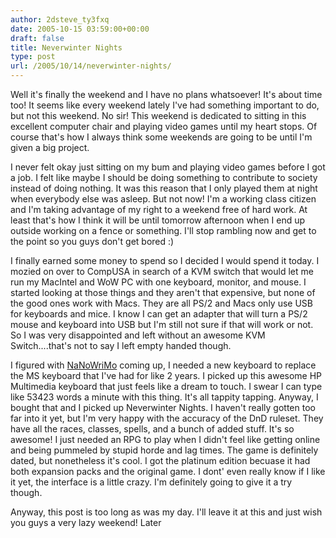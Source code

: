 ```yaml
---
author: 2dsteve_ty3fxq
date: 2005-10-15 03:59:00+00:00
draft: false
title: Neverwinter Nights
type: post
url: /2005/10/14/neverwinter-nights/
---
```


Well it's finally the weekend and I have no plans whatsoever! It's about time too! It seems like every weekend lately I've had something important to do, but not this weekend. No sir! This weekend is dedicated to sitting in this excellent computer chair and playing video games until my heart stops. Of course that's how I always think some weekends are going to be until I'm given a big project.

I never felt okay just sitting on my bum and playing video games before I got a job. I felt like maybe I should be doing something to contribute to society instead of doing nothing. It was this reason that I only played them at night when everybody else was asleep. But not now! I'm a working class citizen and I'm taking advantage of my right to a weekend free of hard work. At least that's how I think it will be until tomorrow afternoon when I end up outside working on a fence or something. I'll stop rambling now and get to the point so you guys don't get bored :)

I finally earned some money to spend so I decided I would spend it today. I mozied on over to CompUSA in search of a KVM switch that would let me run my MacIntel and WoW PC with one keyboard, monitor, and mouse. I started looking at those things and they aren't that expensive, but none of the good ones work with Macs. They are all PS/2 and Macs only use USB for keyboards and mice. I know I can get an adapter that will turn a PS/2 mouse and keyboard into USB but I'm still not sure if that will work or not. So I was very disappointed and left without an awesome KVM Switch....that's not to say I left empty handed though.

I figured with [NaNoWriMo](http://www.nanowrimo.org) coming up, I needed a new keyboard to replace the MS keyboard that I've had for like 2 years. I picked up this awesome HP Multimedia keyboard that just feels like a dream to touch. I swear I can type like 53423 words a minute with this thing. It's all tappity tapping. Anyway, I bought that and I picked up Neverwinter Nights. I haven't really gotten too far into it yet, but I'm very happy with the accuracy of the DnD ruleset. They have all the races, classes, spells, and a bunch of added stuff. It's so awesome! I just needed an RPG to play when I didn't feel like getting online and being pummeled by stupid horde and lag times. The game is definitely dated, but nonetheless it's cool.  I got the platinum edition becuase it had both expansion packs and the original game. I dont' even really know if I like it yet, the interface is a little crazy. I'm definitely going to give it a try though.

Anyway, this post is too long as was my day. I'll leave it at this and just wish you guys a very lazy weekend! Later
